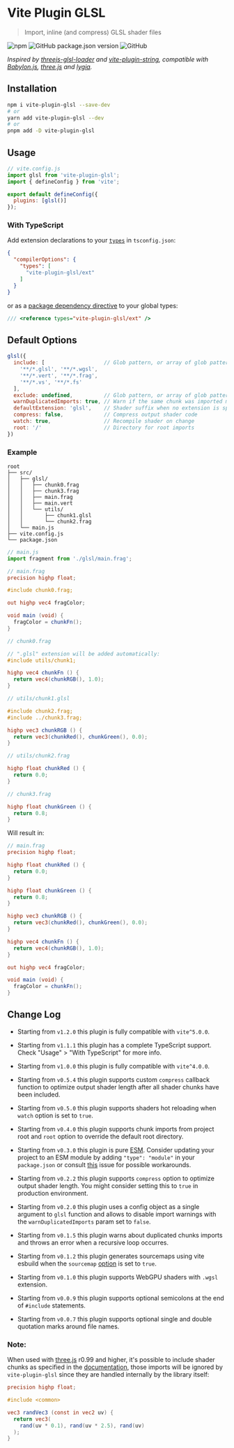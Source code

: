 # Vite Plugin GLSL #

> Import, inline (and compress) GLSL shader files

![npm](https://img.shields.io/npm/dt/vite-plugin-glsl?style=flat-square)
![GitHub package.json version](https://img.shields.io/github/package-json/v/UstymUkhman/vite-plugin-glsl?color=brightgreen&style=flat-square)
![GitHub](https://img.shields.io/github/license/UstymUkhman/vite-plugin-glsl?color=brightgreen&style=flat-square)

_Inspired by [threejs-glsl-loader](https://github.com/MONOGRID/threejs-glsl-loader) and [vite-plugin-string](https://github.com/aweikalee/vite-plugin-string), compatible with [Babylon.js](https://www.babylonjs.com/), [three.js](https://threejs.org/) and [lygia](https://github.com/patriciogonzalezvivo/lygia)._

## Installation ##

```sh
npm i vite-plugin-glsl --save-dev
# or
yarn add vite-plugin-glsl --dev
# or
pnpm add -D vite-plugin-glsl
```

## Usage ##

```js
// vite.config.js
import glsl from 'vite-plugin-glsl';
import { defineConfig } from 'vite';

export default defineConfig({
  plugins: [glsl()]
});
```

### With TypeScript ###

Add extension declarations to your [`types`](https://www.typescriptlang.org/tsconfig#types) in `tsconfig.json`:

```json
{
  "compilerOptions": {
    "types": [
      "vite-plugin-glsl/ext"
    ]
  }
}
```

or as a [package dependency directive](https://www.typescriptlang.org/docs/handbook/triple-slash-directives.html#-reference-types-) to your global types:

```ts
/// <reference types="vite-plugin-glsl/ext" />
```

## Default Options ##

```js
glsl({
  include: [                   // Glob pattern, or array of glob patterns to import
    '**/*.glsl', '**/*.wgsl',
    '**/*.vert', '**/*.frag',
    '**/*.vs', '**/*.fs'
  ],
  exclude: undefined,          // Glob pattern, or array of glob patterns to ignore
  warnDuplicatedImports: true, // Warn if the same chunk was imported multiple times
  defaultExtension: 'glsl',    // Shader suffix when no extension is specified
  compress: false,             // Compress output shader code
  watch: true,                 // Recompile shader on change
  root: '/'                    // Directory for root imports
})
```

### Example ###

```
root
├── src/
│   ├── glsl/
│   │   ├── chunk0.frag
│   │   ├── chunk3.frag
│   │   ├── main.frag
│   │   ├── main.vert
│   │   └── utils/
│   │       ├── chunk1.glsl
│   │       └── chunk2.frag
│   └── main.js
├── vite.config.js
└── package.json
```

```js
// main.js
import fragment from './glsl/main.frag';
```

```glsl
// main.frag
precision highp float;

#include chunk0.frag;

out highp vec4 fragColor;

void main (void) {
  fragColor = chunkFn();
}
```

```glsl
// chunk0.frag

// ".glsl" extension will be added automatically:
#include utils/chunk1;

highp vec4 chunkFn () {
  return vec4(chunkRGB(), 1.0);
}
```

```glsl
// utils/chunk1.glsl

#include chunk2.frag;
#include ../chunk3.frag;

highp vec3 chunkRGB () {
  return vec3(chunkRed(), chunkGreen(), 0.0);
}
```

```glsl
// utils/chunk2.frag

highp float chunkRed () {
  return 0.0;
}
```

```glsl
// chunk3.frag

highp float chunkGreen () {
  return 0.8;
}
```

Will result in:

```glsl
// main.frag
precision highp float;

highp float chunkRed () {
  return 0.0;
}

highp float chunkGreen () {
  return 0.8;
}

highp vec3 chunkRGB () {
  return vec3(chunkRed(), chunkGreen(), 0.0);
}

highp vec4 chunkFn () {
  return vec4(chunkRGB(), 1.0);
}

out highp vec4 fragColor;

void main (void) {
  fragColor = chunkFn();
}
```

## Change Log ##

- Starting from `v1.2.0` this plugin is fully compatible with `vite^5.0.0`.

- Starting from `v1.1.1` this plugin has a complete TypeScript support. Check "Usage" > "With TypeScript" for more info.

- Starting from `v1.0.0` this plugin is fully compatible with `vite^4.0.0`.

- Starting from `v0.5.4` this plugin supports custom `compress` callback function to optimize output shader length after all shader chunks have been included.

- Starting from `v0.5.0` this plugin supports shaders hot reloading when `watch` option is set to `true`.

- Starting from `v0.4.0` this plugin supports chunk imports from project root and `root` option to override the default root directory.

- Starting from `v0.3.0` this plugin is pure [ESM](https://developer.mozilla.org/en-US/docs/Web/JavaScript/Guide/Modules). Consider updating your project to an ESM module by adding `"type": "module"` in your `package.json` or consult [this](https://github.com/UstymUkhman/vite-plugin-glsl/issues/16) issue for possible workarounds.

- Starting from `v0.2.2` this plugin supports `compress` option to optimize output shader length. You might consider setting this to `true` in production environment.

- Starting from `v0.2.0` this plugin uses a config object as a single argument to `glsl` function and allows to disable import warnings with the `warnDuplicatedImports` param set to `false`.

- Starting from `v0.1.5` this plugin warns about duplicated chunks imports and throws an error when a recursive loop occurres.

- Starting from `v0.1.2` this plugin generates sourcemaps using vite esbuild when the `sourcemap` [option](https://github.com/UstymUkhman/vite-plugin-glsl/blob/main/vite.config.js#L5) is set to `true`.

- Starting from `v0.1.0` this plugin supports WebGPU shaders with `.wgsl` extension.

- Starting from `v0.0.9` this plugin supports optional semicolons at the end of `#include` statements.

- Starting from `v0.0.7` this plugin supports optional single and double quotation marks around file names.

### Note: ###

When used with [three.js](https://github.com/mrdoob/three.js) r0.99 and higher, it's possible to include shader chunks as specified in the [documentation](https://threejs.org/docs/index.html?q=Shader#api/en/materials/ShaderMaterial), those imports will be ignored by `vite-plugin-glsl` since they are handled internally by the library itself:

```glsl
precision highp float;

#include <common>

vec3 randVec3 (const in vec2 uv) {
  return vec3(
    rand(uv * 0.1), rand(uv * 2.5), rand(uv)
  );
}
```
